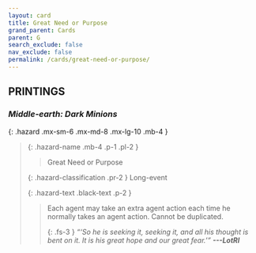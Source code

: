 ```yaml
---
layout: card
title: Great Need or Purpose
grand_parent: Cards
parent: G
search_exclude: false
nav_exclude: false
permalink: /cards/great-need-or-purpose/
---
```


## PRINTINGS


### _Middle-earth: Dark Minions_

{: .hazard .mx-sm-6 .mx-md-8 .mx-lg-10 .mb-4 }
> {: .hazard-name .mb-4 .p-1 .pl-2 }
> > <div class="hazard-mp"></div>
> > <div class="card-name">Great Need or Purpose</div>
>
> {: .hazard-classification .pr-2 }
> Long-event
>
> {: .hazard-text .black-text .p-2 }
> > Each agent may take an extra agent action each time he normally takes an agent action. Cannot be duplicated. 
> > 
> > {: .fs-3 } 
> > _“‘So he is seeking it, seeking it, and all his thought is bent on it. It is his great hope and our great fear.’”_ ***---&#65279;LotRI*** 
>

